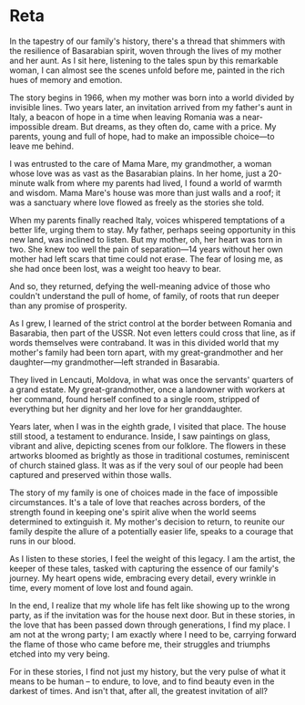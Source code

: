 # Reta

In the tapestry of our family's history, there's a thread that shimmers with the resilience of Basarabian spirit, woven through the lives of my mother and her aunt. As I sit here, listening to the tales spun by this remarkable woman, I can almost see the scenes unfold before me, painted in the rich hues of memory and emotion.

The story begins in 1966, when my mother was born into a world divided by invisible lines. Two years later, an invitation arrived from my father's aunt in Italy, a beacon of hope in a time when leaving Romania was a near-impossible dream. But dreams, as they often do, came with a price. My parents, young and full of hope, had to make an impossible choice—to leave me behind.

I was entrusted to the care of Mama Mare, my grandmother, a woman whose love was as vast as the Basarabian plains. In her home, just a 20-minute walk from where my parents had lived, I found a world of warmth and wisdom. Mama Mare's house was more than just walls and a roof; it was a sanctuary where love flowed as freely as the stories she told.

When my parents finally reached Italy, voices whispered temptations of a better life, urging them to stay. My father, perhaps seeing opportunity in this new land, was inclined to listen. But my mother, oh, her heart was torn in two. She knew too well the pain of separation—14 years without her own mother had left scars that time could not erase. The fear of losing me, as she had once been lost, was a weight too heavy to bear.

And so, they returned, defying the well-meaning advice of those who couldn't understand the pull of home, of family, of roots that run deeper than any promise of prosperity.

As I grew, I learned of the strict control at the border between Romania and Basarabia, then part of the USSR. Not even letters could cross that line, as if words themselves were contraband. It was in this divided world that my mother's family had been torn apart, with my great-grandmother and her daughter—my grandmother—left stranded in Basarabia.

They lived in Lencauti, Moldova, in what was once the servants' quarters of a grand estate. My great-grandmother, once a landowner with workers at her command, found herself confined to a single room, stripped of everything but her dignity and her love for her granddaughter.

Years later, when I was in the eighth grade, I visited that place. The house still stood, a testament to endurance. Inside, I saw paintings on glass, vibrant and alive, depicting scenes from our folklore. The flowers in these artworks bloomed as brightly as those in traditional costumes, reminiscent of church stained glass. It was as if the very soul of our people had been captured and preserved within those walls.

The story of my family is one of choices made in the face of impossible circumstances. It's a tale of love that reaches across borders, of the strength found in keeping one's spirit alive when the world seems determined to extinguish it. My mother's decision to return, to reunite our family despite the allure of a potentially easier life, speaks to a courage that runs in our blood.

As I listen to these stories, I feel the weight of this legacy. I am the artist, the keeper of these tales, tasked with capturing the essence of our family's journey. My heart opens wide, embracing every detail, every wrinkle in time, every moment of love lost and found again. 

In the end, I realize that my whole life has felt like showing up to the wrong party, as if the invitation was for the house next door. But in these stories, in the love that has been passed down through generations, I find my place. I am not at the wrong party; I am exactly where I need to be, carrying forward the flame of those who came before me, their struggles and triumphs etched into my very being.

For in these stories, I find not just my history, but the very pulse of what it means to be human – to endure, to love, and to find beauty even in the darkest of times. And isn't that, after all, the greatest invitation of all?
